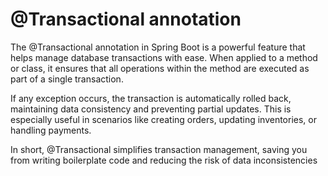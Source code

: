 # @Transactional annotation

The @Transactional annotation in Spring Boot is a powerful feature that helps manage 
database transactions with ease. 
When applied to a method or class, it ensures that all operations within the 
method are executed as part of a single transaction.

If any exception occurs, the transaction is automatically rolled back, 
maintaining data consistency and preventing partial updates. 
This is especially useful in scenarios like creating orders, updating inventories, or handling payments.

In short, @Transactional simplifies transaction management, saving you from writing
boilerplate code and reducing the risk of data inconsistencies
